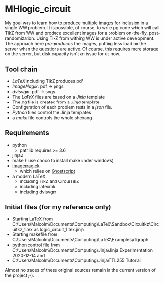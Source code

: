 # MHlogic_circuit

My goal was to learn how to produce multiple images for inclusion in a single WW problem.
It is possible, of course, to write pg code which will call TikZ from WW
and produce excellent images for a problem on-the-fly, post-randomization.
Using TikZ from withing WW is under active development.
The approach here _pre-produces_ the images, putting less load on the server when the questions are active.
Of course, this requires more storage on the server, but disk capacity isn't an issue for us now.

## Tool chain

* _LaTeX_ including TikZ produces pdf
* _ImageMagik_: pdf -> pngs
* _dvisvgm_: pdf -> svgs
* The _LaTeX_ files are based on a _Jinja_ template
* The _pg_ file is created from a _Jinja_ template
* Configuration of each problem rests in a _json_ file.
* _Python_ files control the Jinja templates
* a _make_ file controls the whole shebang

## Requirements

* python
    - pathlib requires >= 3.6
* jinja2
* make (I use choco to install make under windows)
* [imagemagick](https://imagemagick.org)
    - which relies on [Ghostscript](https://www.ghostscript.com/)
* a modern LaTeX
    - including TikZ and CircuiTikZ
    - including latexmk
    - including dvisvgm

## Initial files (for my reference only)

* Starting LaTeX from C:\Users\Malcolm\Documents\Computing\LaTeX\Sandbox\Circuitkz\Circuitkz_1.tex as logic_circuit_1.tex.jinja
* Starting makefile from C:\Users\Malcolm\Documents\Computing\LaTeX\Examples\digraph
* python control file from C:\Users\Malcolm\Documents\Computing\Jinja\Jinja Experimentation 2020-12-14 and
* C:\Users\Malcolm\Documents\Computing\Jinja\TTL255 Tutorial

Almost no traces of these original sources remain in the current version of the project ;-).

